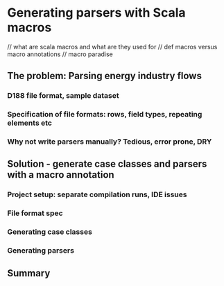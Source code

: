 # Generating parsers with Scala macros

// what are scala macros and what are they used for
// def macros versus macro annotations
// macro paradise

## The problem: Parsing energy industry flows

### D188 file format, sample dataset
### Specification of file formats: rows, field types, repeating elements etc
### Why not write parsers manually? Tedious, error prone, DRY

## Solution - generate case classes and parsers with a macro annotation

### Project setup: separate compilation runs, IDE issues
### File format spec
### Generating case classes
### Generating parsers

## Summary
